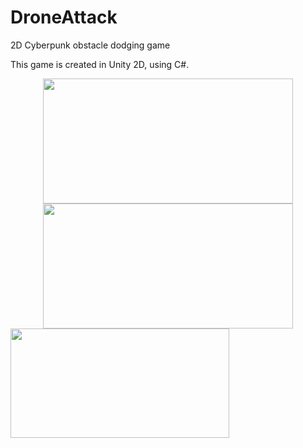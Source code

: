 # DroneAttack

2D Cyberpunk obstacle dodging game

This game is created in Unity 2D, using C#.

<div class='container'align='center'>
<img src="https://github.com/ctrl-alt-caleb/DroneAttack/blob/master/DAScreenshot1.png" width="400" height="200">
<img src="https://github.com/ctrl-alt-caleb/DroneAttack/blob/master/DAScreenshot2.png" width="400" height="200">
</div>

<img src="https://github.com/ctrl-alt-caleb/DroneAttack/blob/master/DroneAttackAndroid.gif" width="350" height="175">







